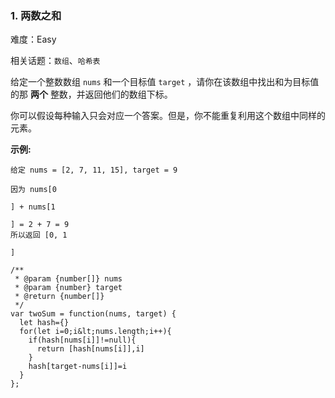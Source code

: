 ### 1. 两数之和

难度：Easy

相关话题：`数组`、`哈希表`

给定一个整数数组  `nums` 和一个目标值  `target` ，请你在该数组中找出和为目标值的那 **两个** 整数，并返回他们的数组下标。



你可以假设每种输入只会对应一个答案。但是，你不能重复利用这个数组中同样的元素。



 **示例:** 





```
给定 nums = [2, 7, 11, 15], target = 9

因为 nums[0

] + nums[1

] = 2 + 7 = 9
所以返回 [0, 1

]

```


```
/**
 * @param {number[]} nums
 * @param {number} target
 * @return {number[]}
 */
var twoSum = function(nums, target) {
  let hash={}
  for(let i=0;i&lt;nums.length;i++){
    if(hash[nums[i]]!=null){
      return [hash[nums[i]],i]
    }
    hash[target-nums[i]]=i
  }
};



```
